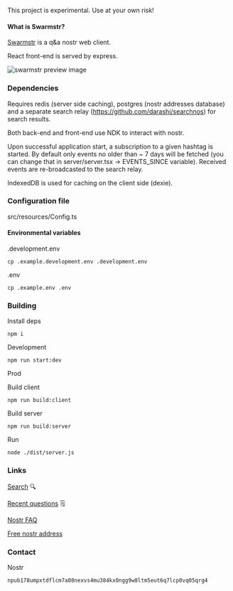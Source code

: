 This project is experimental. Use at your own risk!

#### What is Swarmstr?

[Swarmstr](https://swarmstr.com) is a q&a nostr web client.

React front-end is served by express.

![swarmstr preview image](https://swarmstr.com/images/swarmstr_cover-image.png)

### Dependencies

Requires redis (server side caching), postgres (nostr addresses database) 
and a separate search relay (https://github.com/darashi/searchnos) for search results.

Both back-end and front-end use NDK to interact with nostr.

Upon successful application start, a subscription to a given hashtag is started.
By default only events no older than ~ 7 days will be fetched (you can change that in server/server.tsx -> EVENTS_SINCE variable).
Received events are re-broadcasted to the search relay.

IndexedDB is used for caching on the client side (dexie).

### Configuration file

src/resources/Config.ts

#### Environmental variables

.development.env

```
cp .example.development.env .development.env
```
.env

```
cp .example.env .env
```

### Building

Install deps

```
npm i
```

Development

```
npm run start:dev
```

Prod

Build client

```
npm run build:client
```

Build server

```
npm run build:server
```

Run

```
node ./dist/server.js
```

### Links

[Search](https://swarmstr.com?s=) 🔍

[Recent questions](https://swarmstr.com/recent) 🗒

[Nostr FAQ](https://swarmstr.com/d/nostr-faq)

[Free nostr address](https://swarmstr.com/nostr-address)

### Contact

Nostr

```
npub178umpxtdflcm7a08nexvs4mu384kx0ngg9w8ltm5eut6q7lcp0vq05qrg4
```